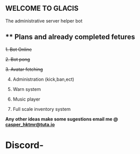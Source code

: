 ## **WELCOME TO GLACIS**
The administrative server helper bot



## ** Plans and already completed fetures

 ~~1. Bot Online~~
 
 ~~2. Bot pong~~
 
 ~~3. Avatar fetching~~
 
 4. Administration (kick,ban,ect)
 
 5. Warn system

 6. Music player 

 7. Full scale inventory system


**Any other ideas make some sugestions email me @ casper_hktmr@tuta.io**
# Discord-





